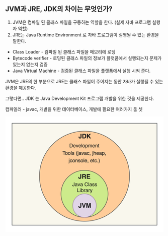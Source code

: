 ## JVM과 JRE, JDK의 차이는 무엇인가?
1. JVM은 컴파일 된 클래스 파일을 구동하는 역할을 한다. (실제 자바 프로그램 실행자 역할)
2. JRE는 Java Runtime Environment 로 자바 프로그램이 실행될 수 있는 환경을 말한다.

* Class Loader - 컴파일 된 클래스 파일을 메모리에 로딩
* Bytecode verifier - 로딩된 클래스 파일의 정보가 플랫폼에서 실행되는지 문제가 있는지 없는지 검증
* Java Virtual Machine - 검증된 클래스 파일을 플랫폼에서 실행 시켜 준다.


JVM은 JRE의 한 부분으로 JRE는 클래스 파일이 주어지는 동안 자바가 실행될 수 있는 환경을 제공한다.

그렇다면.. JDK 는 Java Development Kit 프로그램 개발을 위한 것을 제공한다.  

컴파일러 - javac, 개발을 위한 데이터베이스, 개발에 필요한 여러가지 툴 셋

<img src="../../img/JVM-JRE.png">